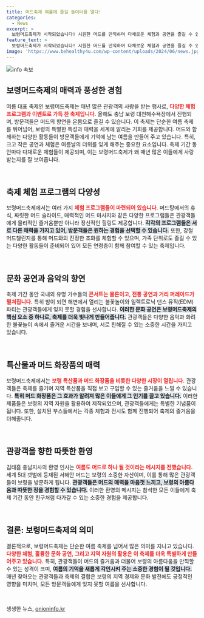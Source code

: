 ```yaml
---
title: 머드축제 여름에 즐길 놀이터를 열다!
categories:
  - News
excerpt: >
  보령머드축제가 시작되었습니다! 시원한 머드를 만끽하며 다채로운 체험과 공연을 즐길 수 있는 기회가 기다립니다. 가슴을 뛰게 하는 K팝 무대와 불꽃놀이까지, 여름을 만끽할 완벽한 축제 현장을 놓치지 마세요!
feature_text: >
  보령머드축제가 시작되었습니다! 시원한 머드를 만끽하며 다채로운 체험과 공연을 즐길 수 있는 기회가 기다립니다. 가슴을 뛰게 하는 K팝 무대와 불꽃놀이까지, 여름을 만끽할 완벽한 축제 현장을 놓치지 마세요!
image: 'https://www.behealthy4u.com/wp-content/uploads/2024/06/news.jpg'
---
```


<p><img src="https://www.behealthy4u.com/wp-content/uploads/2024/06/news.jpg" alt="info 속보" /></p>

<h2 data-ke-size="size26">보령머드축제의 매력과 풍성한 경험</h2>

<p data-ke-size="size16">여름 대표 축제인 보령머드축제는 매년 많은 관광객의 사랑을 받는 행사로, <b><span style="color: #ee2323;">다양한 체험 프로그램과 이벤트로 가득 찬 축제입니다.</span></b> 올해도 충남 보령 대천해수욕장에서 진행되며, 방문객들은 머드의 향연을 온몸으로 즐길 수 있습니다. 이 축제는 단순한 여름 축제를 뛰어넘어, 보령의 특별한 특성과 매력을 세계에 알리는 기회를 제공합니다. 머드와 함께하는 다양한 활동들이 방문객들에게 기억에 남는 여름을 만들어 주고 있습니다. 특히, 크고 작은 공연과 체험은 여름날의 더위를 잊게 해주는 중요한 요소입니다. 축제 기간 동안마다 다채로운 체험들이 제공되며, 이는 보령머드축제가 왜 매년 많은 이들에게 사랑받는지를 잘 보여줍니다.</p>

<p data-ke-size="size16">&nbsp;</p>

<h2 data-ke-size="size26">축제 체험 프로그램의 다양성</h2>

<p data-ke-size="size16">보령머드축제에서는 여러 가지 <b><span style="color: #ee2323;">체험 프로그램들이 마련되어 있습니다.</span></b> 머드탕에서의 휴식, 짜릿한 머드 슬라이드, 매력적인 머드 마사지와 같은 다양한 프로그램들은 관광객들에게 물리적인 즐거움뿐만 아니라 정신적인 힐링도 제공합니다. <b><span style="background-color: #21538527;">각각의 프로그램들은 서로 다른 매력을 가지고 있어, 방문객들은 원하는 경험을 선택할 수 있습니다.</span></b> 또한, 강철머드챌린지를 통해 머드와의 진정한 조화를 체험할 수 있으며, 가족 단위로도 즐길 수 있는 다양한 활동들이 준비되어 있어 모든 연령층이 함께 참여할 수 있는 축제입니다.</p>

<p data-ke-size="size16">&nbsp;</p>

<h2 data-ke-size="size26">문화 공연과 음악의 향연</h2>

<p data-ke-size="size16">축제 기간 동안 국내외 유명 가수들의 <b><span style="color: #ee2323;">콘서트는 물론이고, 전통 공연과 거리 퍼레이드가 펼쳐집니다.</span></b> 특히 밤이 되면 해변에서 열리는 불꽃놀이와 일렉트로닉 댄스 뮤직(EDM) 파티는 관광객들에게 잊지 못할 경험을 선사합니다. <b><span style="background-color: #21538527;">이러한 문화 공연은 보령머드축제의 핵심 요소 중 하나로, 축제를 더욱 빛나게 만들어줍니다.</span></b> 관광객들은 다양한 음악과 화려한 불꽃놀이 속에서 즐거운 시간을 보내며, 서로 친해질 수 있는 소중한 시간을 가지고 있습니다.</p>

<p data-ke-size="size16">&nbsp;</p>

<h2 data-ke-size="size26">특산물과 머드 화장품의 매력</h2>

<p data-ke-size="size16">보령머드축제에서는 <b><span style="color: #ee2323;">보령 특산품과 머드 화장품을 비롯한 다양한 시장이 열립니다.</span></b> 관광객들은 축제를 즐기며 지역 특산품을 직접 보고 구입할 수 있는 즐거움을 느낄 수 있습니다. <b><span style="background-color: #21538527;">특히 머드 화장품은 그 효과가 알려져 많은 이들에게 그 인기를 끌고 있습니다.</span></b> 이러한 제품들은 보령의 지역 자원을 활용하여 제작되었으며, 관광객들에게는 특별한 기념품이 됩니다. 또한, 설치된 부스들에서는 각종 체험과 전시도 함께 진행되어 축제의 즐거움을 더해줍니다.</p>

<p data-ke-size="size16">&nbsp;</p>

<h2 data-ke-size="size26">관광객을 향한 따뜻한 환영</h2>

<p data-ke-size="size16">김태흠 충남지사의 환영 인사는 <b><span style="color: #ee2323;">여름도 머드로 하나 될 것이라는 메시지를 전했습니다.</span></b> 세계 5대 갯벌에 등재된 서해안 머드는 보령의 소중한 자산이며, 이를 통해 많은 관광객들이 보령을 방문하게 됩니다. <b><span style="background-color: #21538527;">관광객들은 머드의 매력을 마음껏 느끼고, 보령의 아름다움과 따뜻한 정을 경험할 수 있습니다.</span></b> 이러한 환영의 메시지는 참석한 모든 이들에게 축제 기간 동안 친구처럼 다가갈 수 있는 소중한 경험을 제공합니다.</p>

<p data-ke-size="size16">&nbsp;</p>

<h2 data-ke-size="size26">결론: 보령머드축제의 의미</h2>

<p data-ke-size="size16">결론적으로, 보령머드축제는 단순한 여름 축제를 넘어서 많은 의미를 지니고 있습니다. <b><span style="color: #ee2323;">다양한 체험, 훌륭한 문화 공연, 그리고 지역 자원의 활용은 이 축제를 더욱 특별하게 만들어주고 있습니다.</span></b> 특히, 관광객들이 머드의 즐거움과 더불어 보령의 아름다움을 만끽할 수 있는 성격이 크며, <b><span style="background-color: #21538527;">여름의 기억을 새롭게 각인시켜 주는 소중한 경험이 될 것입니다.</span></b> 매년 찾아오는 관광객들과 축제의 결합은 보령의 지역 경제와 문화 발전에도 긍정적인 영향을 미치며, 모든 방문객들에게 잊지 못할 여름을 선사합니다.</p>

<p data-ke-size="size16">&nbsp;</p>
생생한 뉴스, <a href="https://onioninfo.kr" rel="dofollow">onioninfo.kr</a>


